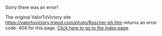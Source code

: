

Sorry there was an error!

The original ValorToVictory site https://valortovictory.tripod.com/photo/Roscher-ph.htm returns an error code: 404 for this page. [Click here to go to the index page](../index.md).